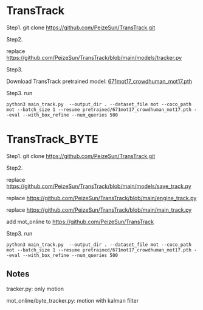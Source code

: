 # TransTrack

Step1.  git clone https://github.com/PeizeSun/TransTrack.git


Step2. 

replace https://github.com/PeizeSun/TransTrack/blob/main/models/tracker.py

Step3.

Download TransTrack pretrained model: [671mot17_crowdhuman_mot17.pth](https://drive.google.com/drive/folders/1DjPL8xWoXDASrxgsA3O06EspJRdUXFQ-?usp=sharing)


Step3. run
```
python3 main_track.py  --output_dir . --dataset_file mot --coco_path mot --batch_size 1 --resume pretrained/671mot17_crowdhuman_mot17.pth --eval --with_box_refine --num_queries 500
```


# TransTrack_BYTE

Step1.  git clone https://github.com/PeizeSun/TransTrack.git

Step2. 

replace https://github.com/PeizeSun/TransTrack/blob/main/models/save_track.py

replace https://github.com/PeizeSun/TransTrack/blob/main/engine_track.py

replace https://github.com/PeizeSun/TransTrack/blob/main/main_track.py

add mot_online to https://github.com/PeizeSun/TransTrack

Step3. run
```
python3 main_track.py  --output_dir . --dataset_file mot --coco_path mot --batch_size 1 --resume pretrained/671mot17_crowdhuman_mot17.pth --eval --with_box_refine --num_queries 500
```


## Notes
tracker.py: only motion

mot_online/byte_tracker.py: motion with kalman filter

